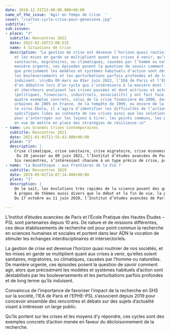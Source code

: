 ```yaml
---
date: 2018-12-31T23:00:00.000+00:00
name_of_the_issue: 'Agir en Temps de Crise  '
cover: "/carton-cycle-crise-pour-genevieve.jpg"
subtitle: ''
sub-issues:
- place: "3"
  subtitle: Rencontres 2022
  date: 2022-02-28T23:00:53Z
  name: 4 Situations de Crise
  description: "La gestion de crise est devenue l’horizon quasi routinier de nos sociétés,
    et les mises en garde se multiplient quant aux crises à venir, qu’elles soient
    sanitaires, migratoires, ou climatiques, causées par l’homme ou naturelles. De
    manière urgente, ces épisodes posent la question de savoir comment agir, alors
    que précisément les modèles et systèmes habituels d’action sont déstabilisés par
    les bouleversements et les perturbations parfois profondes et de long terme qu’ils
    induisent. \n\nDu 09 mars au 01er juin 2022, l’IEA de Paris et l’EPHE-PSL proposent
    d’en débattre lors d’un cycle qui s’intéressera à la manière dont les  chercheuses
    et chercheurs analysent les crises passées et dont actrices et acteurs de terrain
    (politiques, financiers, industriels, associatifs) y ont fait face. À travers
    quatre exemples concrets, celui de la crise financière de 2008, des violences
    urbaines de 2005 en France, de la tempête de 1999, ou encore de la lutte contre
    le virus Ebola, il s’agira d’identifier les difficultés de l’action, les contraintes
    spécifiques liées au contexte de ces crises ainsi que les solutions proposées,
    pour s’interroger sur les leçons à tirer, les points communs, les principes utiles,
    en vue de mettre en place des stratégies de résilience.\n"
- name: Les Grandes Crises Contemporaines
  subtitle: Rencontres 2021
  date: 2021-01-01T12:55:43.000+00:00
  place: "2"
  description: |
    Crise climatique, crise sanitaire, crise migratoire, crise économique mais aussi crise des rapports et identités de genre … De nombreux systèmes établis sont déstabilisés, voire profondément remis en cause. De manière urgente, les crises contemporaines posent la question de savoir comment agir , alors que précisément les modèles habituels sont mis en défaut.
     Du 20 janvier au 09 juin 2021, l’Institut d’études avancées de Paris et l’École Pratique des Hautes Études-PSL proposent d’en débattre lors d’un cycle de rencontres qui s’intéressera à la manière dont les  chercheuses et chercheurs analysent les crises et dont actrices et acteurs majeur·e·s de la société civile (politique, économique, associative) font ou ont fait face à différents types de crise. Comment parviennent-ils à naviguer dans une mer de contraintes croisées et d’incertitudes ? Peut-on en tirer des leçons convergentes ? Quels principes d'action utiles peuvent en être dégagés ?
    Six rencontres, s’intéressant chacune à un type précis de crise, proposent un espace pour exposer des idées  et échanger des points de vue, à partir d’expériences concrètes de l’action menée en temps de crise.
- name: 'La Bioéthique : aux Frontières de la Vie ?'
  subtitle: Rencontres 2019
  date: 2019-09-01T14:07:14.000+00:00
  place: "1"
  description: |
    On le sait, les évolutions très rapides de la science posent des questions qui mettent en conflit les représentations du vivant : quelle attitude avoir devant certaines innovations ? Qu’autoriser ? Qu’interdire ? Que contrôler ?
    À propos de thèmes aussi divers que le début et la fin de vie, la procréation médicalement assistée, l’intervention médicale sur le vivant, les discussions et questions sont multiples. De nombreux acteurs sociaux s’y intéressent : médecins, chercheurs, religieux, associations... Durant le premier semestre 2018, se sont organisés les États généraux de la bioéthique inaugurant les débats sur la prochaine révision des lois de bioéthique. Le 24 juillet 2019, un projet de loi a été présenté au Conseil des ministres et est débattu cet automne à l’Assemblée nationale.
    Du 17 octobre au 11 juin 2020, l’Institut d’études avancées de Paris (IEA) et l’École pratique des hautes études (EPHE, PSL) se proposent de nourrir cette réflexion et participent à l’actualité de ce débat à travers l’organisation d’un cycle de neuf conférences faisant intervenir de nombreux spécialistes de ces questions. Les grands enjeux actuels de la bioéthique seront étudiés à travers le prisme de disciplines variées telles que la philosophie, la sociologie, les neurosciences, la science politique ou encore le droit.

---
```

L’Institut d’études avancées de Paris et l’École Pratique des Hautes Études – PSL sont partenaires depuis 10 ans. De nature et de missions différentes, ces deux établissements de recherche ont pour point commun la recherche en sciences humaines et sociales et portent dans leur ADN la vocation de stimuler les échanges interdisciplinaires et intersectoriels.

La gestion de crise est devenue l’horizon quasi routinier de nos sociétés, et les mises en garde se multiplient quant aux crises à venir, qu’elles soient sanitaires, migratoires, ou climatiques, causées par l’homme ou naturelles. De manière urgente, ces épisodes posent la question de savoir comment agir, alors que précisément les modèles et systèmes habituels d’action sont déstabilisés par les bouleversements et les perturbations parfois profondes et de long terme qu’ils induisent.

Convaincus de l’importance de favoriser l’impact de la recherche en SHS sur la société, l’IEA de Paris et l’EPHE-PSL s’associent depuis 2019 pour concevoir ensemble des rencontres et débats sur des sujets d’actualité visant à intéresser un large public.

Qu’ils portent sur les crises et les moyens d’y répondre, ces cycles sont des exemples concrets d’action menée en faveur du décloisonnement de la recherche.